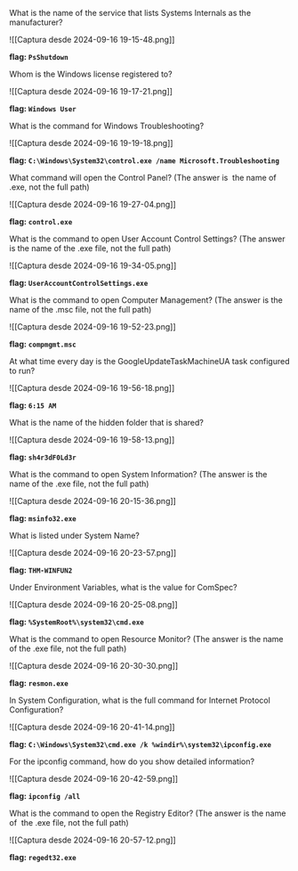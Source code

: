 What is the name of the service that lists Systems Internals as the manufacturer?

![[Captura desde 2024-09-16 19-15-48.png]]

**flag: `PsShutdown`**

Whom is the Windows license registered to?

![[Captura desde 2024-09-16 19-17-21.png]]

**flag: `Windows User`**

What is the command for Windows Troubleshooting?

![[Captura desde 2024-09-16 19-19-18.png]]

**flag: `C:\Windows\System32\control.exe /name Microsoft.Troubleshooting`**

What command will open the Control Panel? (The answer is  the name of .exe, not the full path)

![[Captura desde 2024-09-16 19-27-04.png]]

**flag: `control.exe`**

What is the command to open User Account Control Settings? (The answer is the name of the .exe file, not the full path)

![[Captura desde 2024-09-16 19-34-05.png]]

**flag: `UserAccountControlSettings.exe`**

What is the command to open Computer Management? (The answer is the name of the .msc file, not the full path)

![[Captura desde 2024-09-16 19-52-23.png]]

**flag: `compmgmt.msc`**

At what time every day is the GoogleUpdateTaskMachineUA task configured to run?

![[Captura desde 2024-09-16 19-56-18.png]]

**flag: `6:15 AM`**

What is the name of the hidden folder that is shared?

![[Captura desde 2024-09-16 19-58-13.png]]

**flag: `sh4r3dF0Ld3r`**

What is the command to open System Information? (The answer is the name of the .exe file, not the full path)

![[Captura desde 2024-09-16 20-15-36.png]]

**flag: `msinfo32.exe`**

What is listed under System Name?

![[Captura desde 2024-09-16 20-23-57.png]]

**flag: `THM-WINFUN2`**

Under Environment Variables, what is the value for ComSpec?

![[Captura desde 2024-09-16 20-25-08.png]]

**flag: `%SystemRoot%\system32\cmd.exe`**

What is the command to open Resource Monitor? (The answer is the name of the .exe file, not the full path)

![[Captura desde 2024-09-16 20-30-30.png]]

**flag: `resmon.exe`**

In System Configuration, what is the full command for Internet Protocol Configuration?

![[Captura desde 2024-09-16 20-41-14.png]]

**flag: `C:\Windows\System32\cmd.exe /k %windir%\system32\ipconfig.exe`**

For the ipconfig command, how do you show detailed information?

![[Captura desde 2024-09-16 20-42-59.png]]

**flag: `ipconfig /all`**

What is the command to open the Registry Editor? (The answer is the name of  the .exe file, not the full path)

![[Captura desde 2024-09-16 20-57-12.png]]

**flag: `regedt32.exe`**
